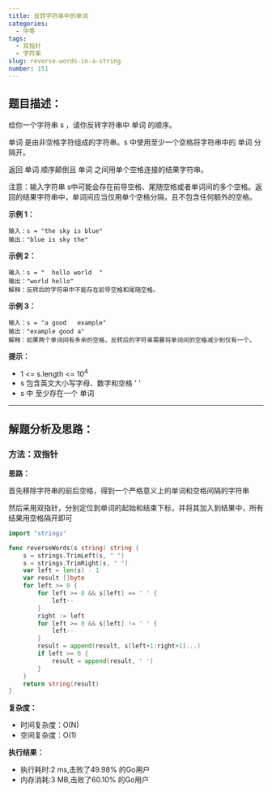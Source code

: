 ```yaml
---
title: 反转字符串中的单词
categories:
  - 中等
tags:
  - 双指针
  - 字符串
slug: reverse-words-in-a-string
number: 151
---
```


## 题目描述：

给你一个字符串 s ，请你反转字符串中 单词 的顺序。

单词 是由非空格字符组成的字符串。s 中使用至少一个空格将字符串中的 单词 分隔开。

返回 单词 顺序颠倒且 单词 之间用单个空格连接的结果字符串。

注意：输入字符串 s中可能会存在前导空格、尾随空格或者单词间的多个空格。返回的结果字符串中，单词间应当仅用单个空格分隔，且不包含任何额外的空格。

**示例 1：**
```
输入：s = "the sky is blue"
输出："blue is sky the"
```

**示例 2：**
```
输入：s = "  hello world  "
输出："world hello"
解释：反转后的字符串中不能存在前导空格和尾随空格。
```

**示例 3：**
```
输入：s = "a good   example"
输出："example good a"
解释：如果两个单词间有多余的空格，反转后的字符串需要将单词间的空格减少到仅有一个。
```

**提示：**
- 1 <= s.length <= 10<sup>4</sup>
- s 包含英文大小写字母、数字和空格 ' '
- s 中 至少存在一个 单词

---
## 解题分析及思路：

### 方法：双指针

**思路：**

首先移除字符串的前后空格，得到一个严格意义上的单词和空格间隔的字符串

然后采用双指针，分别定位到单词的起始和结束下标，并将其加入到结果中，所有结果用空格隔开即可

```go
import "strings"

func reverseWords(s string) string {
	s = strings.TrimLeft(s, " ")
	s = strings.TrimRight(s, " ")
	var left = len(s) - 1
	var result []byte
	for left >= 0 {
		for left >= 0 && s[left] == ' ' {
			left--
		}
		right := left
		for left >= 0 && s[left] != ' ' {
			left--
		}
		result = append(result, s[left+1:right+1]...)
		if left >= 0 {
			result = append(result, ' ')
		}
	}
	return string(result)
}
```

**复杂度：**

- 时间复杂度：O(N)
- 空间复杂度：O(1)

**执行结果：**

- 执行耗时:2 ms,击败了49.98% 的Go用户
- 内存消耗:3 MB,击败了60.10% 的Go用户

